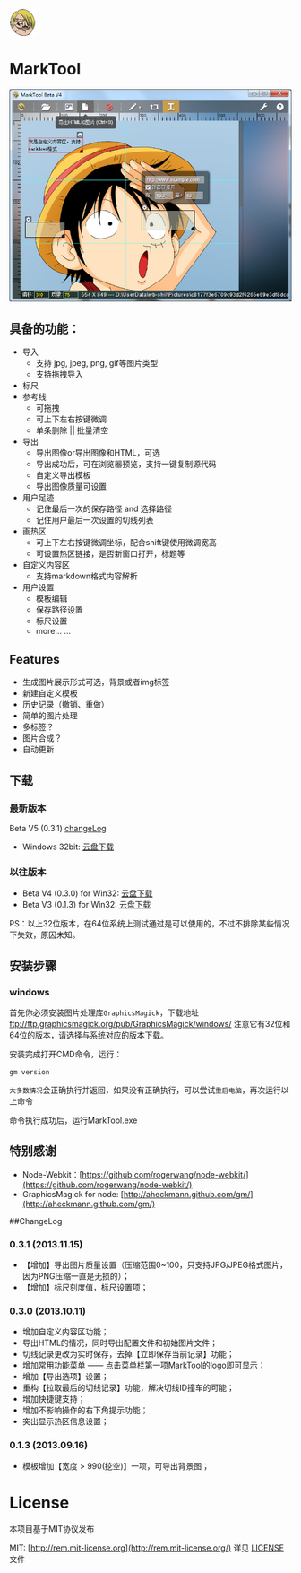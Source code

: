 ![MarkTool](img/mass.png)

MarkTool
==============

![MarkTool](assets/test/z.png)

## 具备的功能：

- 导入
	* 支持 jpg, jpeg, png, gif等图片类型
    * 支持拖拽导入
- 标尺
- 参考线
	* 可拖拽
    * 可上下左右按键微调
    * 单条删除 || 批量清空
- 导出
	* 导出图像or导出图像和HTML，可选
    * 导出成功后，可在浏览器预览，支持一键复制源代码
    * 自定义导出模板
    * 导出图像质量可设置
- 用户足迹
	* 记住最后一次的保存路径 and 选择路径
    * 记住用户最后一次设置的切线列表
- 画热区
    * 可上下左右按键微调坐标，配合shift键使用微调宽高
    * 可设置热区链接，是否新窗口打开，标题等
- 自定义内容区
    * 支持markdown格式内容解析
- 用户设置
	* 模板编辑
    * 保存路径设置
    * 标尺设置
    * more... ...

## Features
- 生成图片展示形式可选，背景或者img标签
- 新建自定义模板
- 历史记录（撤销、重做）
- 简单的图片处理
- 多标签？
- 图片合成？
- 自动更新

## 下载
### 最新版本
Beta V5 (0.3.1) [changeLog](#changelog)

* Windows 32bit: [云盘下载](http://yunpan.cn/Q9TJgbHLGzPcL)

### 以往版本

* Beta V4 (0.3.0) for Win32: [云盘下载](http://yunpan.cn/QbRQ2IjcZmxSQ)
* Beta V3 (0.1.3) for Win32: [云盘下载](http://yunpan.cn/QGYhegYNxVta7)

PS：以上32位版本，在64位系统上测试通过是可以使用的，不过不排除某些情况下失效，原因未知。

## 安装步骤

### windows
首先你必须安装图片处理库`GraphicsMagick`，下载地址 ftp://ftp.graphicsmagick.org/pub/GraphicsMagick/windows/ 注意它有32位和64位的版本，请选择与系统对应的版本下载。

安装完成打开CMD命令，运行：
```
gm version
```

`大多数情况`会正确执行并返回，如果没有正确执行，可以尝试`重启电脑`，再次运行以上命令

命令执行成功后，运行MarkTool.exe

## 特别感谢
- Node-Webkit：[https://github.com/rogerwang/node-webkit/](https://github.com/rogerwang/node-webkit/)
- GraphicsMagick for node: [http://aheckmann.github.com/gm/](http://aheckmann.github.com/gm/)

##ChangeLog
### 0.3.1 (2013.11.15)
- 【增加】导出图片质量设置（压缩范围0~100，只支持JPG/JPEG格式图片，因为PNG压缩一直是无损的）；
- 【增加】标尺刻度值，标尺设置项；

### 0.3.0 (2013.10.11)
- 增加自定义内容区功能；
- 导出HTML的情况，同时导出配置文件和初始图片文件；
- 切线记录更改为实时保存，去掉【立即保存当前记录】功能；
- 增加常用功能菜单 —— 点击菜单栏第一项MarkTool的logo即可显示；
- 增加【导出选项】设置；
- 重构【拉取最后的切线记录】功能，解决切线ID撞车的可能；
- 增加快捷键支持；
- 增加不影响操作的右下角提示功能；
- 突出显示热区信息设置；

### 0.1.3 (2013.09.16)
- 模板增加【宽度 > 990(挖空)】一项，可导出背景图；

# License
本项目基于MIT协议发布

MIT: [http://rem.mit-license.org](http://rem.mit-license.org/) 详见 [LICENSE](/LICENSE) 文件
